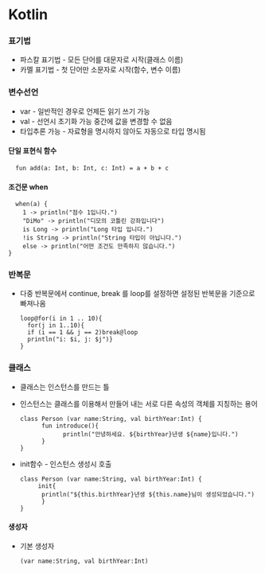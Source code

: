 # Kotlin
### 표기법
 * 파스칼 표기법  - 모든 단어를 대문자로 시작(클래스 이름)
 * 카멜 표기법    - 첫 단어만 소문자로 시작(함수, 변수 이름)
### 변수선언
 * var - 일반적인 경우로 언제든 읽기 쓰기 가능
 * val - 선언시 초기화 가능 중간에 값을 변경할 수 없음
 * 타입추론 가능 - 자료형을 명시하지 않아도 자동으로 타입 명시됨
#### 단일 표현식 함수
      fun add(a: Int, b: Int, c: Int) = a + b + c
#### 조건문 when
      when(a) {
        1 -> println("점수 1입니다.")
        "DiMo" -> println("디모의 코틀린 강좌입니다")
        is Long -> println("Long 타입 입니다.")
        !is String -> println("String 타입이 아닙니다.")
        else -> println("어떤 조건도 만족하지 않습니다.")
    }
### 반복문
* 다중 반복문에서 continue, break 를 loop를 설정하면 설정된 반복문을 기준으로 빠져나옴    
      
      loop@for(i in 1 .. 10){
        for(j in 1..10){
        if (i == 1 && j == 2)break@loop
        println("i: $i, j: $j")}
      }
### 클래스
* 클래스는 인스턴스를 만드는 틀
* 인스턴스는 클래스를 이용해서 만들어 내는 서로 다른 속성의 객체를 지칭하는 용어

      class Person (var name:String, val birthYear:Int) {
            fun introduce(){
                  println("안녕하세요. ${birthYear}년생 ${name}입니다.")
            }
      }
* init함수 - 인스턴스 생성시 호출
      
      class Person (var name:String, val birthYear:Int) {
           init{
            println("${this.birthYear}년생 ${this.name}님이 생성되었습니다.")
            }
      }
#### 생성자
* 기본 생성자
      
      (var name:String, val birthYear:Int)
